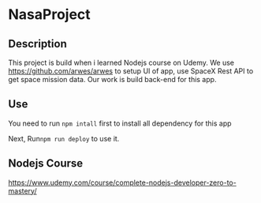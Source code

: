 # NasaProject

## Description
This project is build when i learned Nodejs course on Udemy. We use https://github.com/arwes/arwes to setup UI of app, use SpaceX Rest API to get space mission data. Our work is build back-end for this app.

## Use

You need to run ```npm intall``` first to install all dependency for this app

Next, Run```npm run deploy``` to use it.

## Nodejs Course
https://www.udemy.com/course/complete-nodejs-developer-zero-to-mastery/
